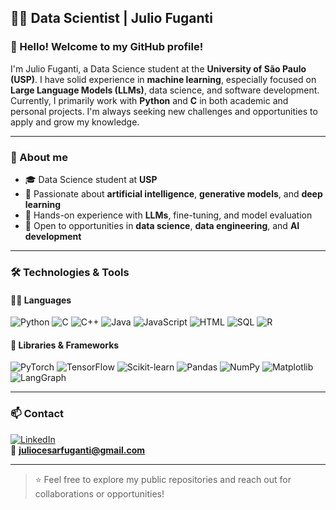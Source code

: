 ## 👨‍💻 Data Scientist | Julio Fuganti

### 👋 Hello! Welcome to my GitHub profile!

I'm Julio Fuganti, a Data Science student at the **University of São Paulo (USP)**. I have solid experience in **machine learning**, especially focused on **Large Language Models (LLMs)**, data science, and software development.  
Currently, I primarily work with **Python** and **C** in both academic and personal projects. I'm always seeking new challenges and opportunities to apply and grow my knowledge.

---

### 🧠 About me

- 🎓 Data Science student at **USP**
- 🤖 Passionate about **artificial intelligence**, **generative models**, and **deep learning**
- 🧪 Hands-on experience with **LLMs**, fine-tuning, and model evaluation
- 🚀 Open to opportunities in **data science**, **data engineering**, and **AI development**

---

### 🛠️ Technologies & Tools

#### 🧑‍💻 Languages
![Python](https://img.shields.io/badge/Python-3776AB?style=for-the-badge&logo=python&logoColor=white)
![C](https://img.shields.io/badge/C-00599C?style=for-the-badge&logo=c&logoColor=white)
![C++](https://img.shields.io/badge/C++-00599C?style=for-the-badge&logo=c%2B%2B&logoColor=white)
![Java]([https://img.shields.io/badge/Java-ED8B00?style=for-the-badge&logo=java&logoColor=white](https://img.shields.io/badge/Java-ED8B00?style=for-the-badge&logo=openjdk&logoColor=white))
![JavaScript](https://img.shields.io/badge/JavaScript-F7DF1E?style=for-the-badge&logo=javascript&logoColor=black)
![HTML](https://img.shields.io/badge/HTML-E34F26?style=for-the-badge&logo=html5&logoColor=white)
![SQL](https://img.shields.io/badge/SQL-4479A1?style=for-the-badge&logo=postgresql&logoColor=white)
![R](https://img.shields.io/badge/R-276DC3?style=for-the-badge&logo=r&logoColor=white)

#### 🔬 Libraries & Frameworks
![PyTorch](https://img.shields.io/badge/PyTorch-EE4C2C?style=for-the-badge&logo=pytorch&logoColor=white)
![TensorFlow](https://img.shields.io/badge/TensorFlow-FF6F00?style=for-the-badge&logo=tensorflow&logoColor=white)
![Scikit-learn](https://img.shields.io/badge/Scikit--Learn-F7931E?style=for-the-badge&logo=scikit-learn&logoColor=white)
![Pandas](https://img.shields.io/badge/Pandas-150458?style=for-the-badge&logo=pandas&logoColor=white)
![NumPy](https://img.shields.io/badge/NumPy-013243?style=for-the-badge&logo=numpy&logoColor=white)
![Matplotlib](https://img.shields.io/badge/Matplotlib-11557C?style=for-the-badge&logo=matplotlib&logoColor=white)
![LangGraph](https://img.shields.io/badge/LangGraph-000000?style=for-the-badge&logoColor=white)

---

### 📫 Contact

[![LinkedIn](https://img.shields.io/badge/LinkedIn-blue?style=for-the-badge&logo=linkedin)](https://www.linkedin.com/in/seu-perfil)  
📧 **juliocesarfuganti@gmail.com**

---

> ⭐️ Feel free to explore my public repositories and reach out for collaborations or opportunities!
